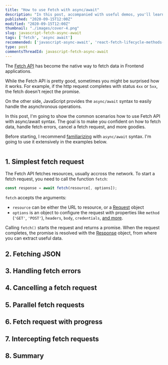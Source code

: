```yaml
---
title: "How to use Fetch with async/await"
description: "In this post, accompanied with useful demos, you'll learn how to use Fetch API with async/await syntax in JavaScript."
published: "2020-09-15T12:00Z"
modified: "2020-09-15T12:00Z"
thumbnail: "./images/cover-4.png"
slug: javascript-fetch-async-await
tags: ['fetch', 'async await']
recommended: ['javascript-async-await', 'react-fetch-lifecycle-methods-hooks-suspense']
type: post
commentsThreadId: javascript-fetch-async-await
---
```


The [Fetch API](https://developer.mozilla.org/en-US/docs/Web/API/Fetch_API) has become the native way to fetch data in Frontend applications.  

While the Fetch API is pretty good, sometimes you might be surprised how it works. For example, if the http request completes with status `4xx` or `5xx`, the fetch doesn't reject the promise. 

On the other side, JavaScript provides the `async/await` syntax to easily handle the asynchronous operations.  

In this post, I'm going to show the common scenarios how to use Fetch API with async/await syntax. The goal is to make you confident on how to fetch data, handle fetch errors, cancel a fetch request, and more goodies.  

Before starting, I recommend [familiarizing](/javascript-async-await/) with `async/await` syntax. I'm going to use it extensively in the examples below.  

```toc
```

## 1. Simplest fetch request

The Fetch API fetches resources, usually accross the network. To start a fetch request, you need to call the function `fetch`:

```javascript
const response = await fetch(resource[, options]);
```

`fetch` accepts the arguments:

* `resource` can be either the URL to resource, or a [Request](https://developer.mozilla.org/en-US/docs/Web/API/Request) object  
* `options` is an object to configure the request with properties like `method` (`'GET'`, `'POST'`), `headers`, `body`, `credentials`, [and more](https://javascript.info/fetch-api).  

Calling `fetch()` starts the request and returns a promise. When the request completes, the promise is resolved with the [Response](https://developer.mozilla.org/en-US/docs/Web/API/Response) object, from where you can extract useful data.  



## 2. Fetching JSON

## 3. Handling fetch errors

## 4. Cancelling a fetch request

## 5. Parallel fetch requests

## 6. Fetch request with progress

## 7. Intercepting fetch requests

## 8. Summary